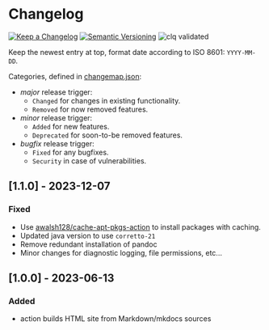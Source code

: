 # Changelog

[![Keep a Changelog](https://img.shields.io/badge/Keep%20a%20Changelog-1.0.0-informational)](https://keepachangelog.com/en/1.0.0/)
[![Semantic Versioning](https://img.shields.io/badge/Sematic%20Versioning-2.0.0-informational)](https://semver.org/spec/v2.0.0.html)
![clq validated](https://img.shields.io/badge/clq-validated-success)

Keep the newest entry at top, format date according to ISO 8601: `YYYY-MM-DD`.

Categories, defined in [changemap.json](.github/clq/changemap.json):

- *major* release trigger:
  - `Changed` for changes in existing functionality.
  - `Removed` for now removed features.
- *minor* release trigger:
  - `Added` for new features.
  - `Deprecated` for soon-to-be removed features.
- *bugfix* release trigger:
  - `Fixed` for any bugfixes.
  - `Security` in case of vulnerabilities.

## [1.1.0] - 2023-12-07

### Fixed

- Use [awalsh128/cache-apt-pkgs-action](https://github.com/awalsh128/cache-apt-pkgs-action) to install packages with caching.
- Updated java version to use `corretto-21`
- Remove redundant installation of pandoc
- Minor changes for diagnostic logging, file permissions, etc...

## [1.0.0] - 2023-06-13

### Added

- action builds HTML site from Markdown/mkdocs sources
